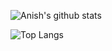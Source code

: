 ![Anish's github stats](https://github-readme-stats.vercel.app/api?username=anishkny&count_private=true&show_icons=true)

![Top Langs](https://github-readme-stats.vercel.app/api/top-langs/?username=anishkny&layout=compact&count_private=true&show_icons=true)

<!--
**anishkny/anishkny** is a ✨ _special_ ✨ repository because its `README.md` (this file) appears on your GitHub profile.

Here are some ideas to get you started:

- 🔭 I’m currently working on ...
- 🌱 I’m currently learning ...
- 👯 I’m looking to collaborate on ...
- 🤔 I’m looking for help with ...
- 💬 Ask me about ...
- 📫 How to reach me: ...
- 😄 Pronouns: ...
- ⚡ Fun fact: ...
-->
